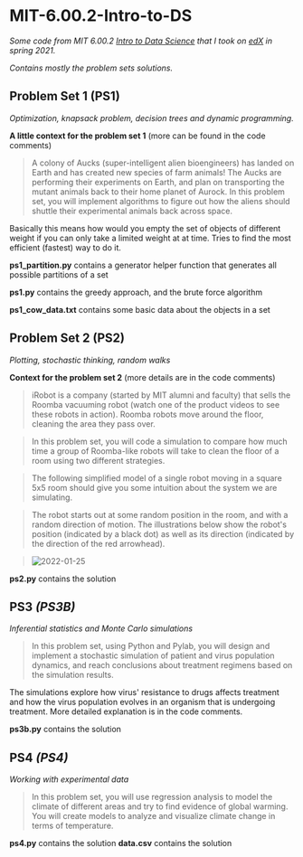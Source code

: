 # MIT-6.00.2-Intro-to-DS
*Some code from MIT 6.00.2 [Intro to Data Science](https://www.edx.org/course/introduction-to-computational-thinking-and-data-4) that I took on [edX](https://www.edx.org/) in spring 2021.* 

*Contains mostly the problem sets solutions.*

## Problem Set 1 (PS1)

*Optimization, knapsack problem, decision trees and dynamic programming.* 

**A little context for the problem set 1** (more can be found in the code comments)

>A colony of Aucks (super-intelligent alien bioengineers) has landed on Earth and has created new species of farm animals! The Aucks are performing their experiments on Earth, and plan on transporting the mutant animals back to their home planet of Aurock. In this problem set, you will implement algorithms to figure out how the aliens should shuttle their experimental animals back across space.

Basically this means how would you empty the set of objects of different weight if you can only take a limited weight at at time. 
Tries to find the most efficient (fastest) way to do it.

**ps1_partition.py** contains a generator helper function that generates all possible partitions of a set

**ps1.py** contains the greedy approach, and the brute force algorithm

**ps1_cow_data.txt** contains some basic data about the objects in a set

## Problem Set 2 (PS2)

*Plotting, stochastic thinking, random walks*

**Context for the problem set 2** (more details are in the code comments)

>iRobot is a company (started by MIT alumni and faculty) that sells the Roomba vacuuming robot (watch one of the product videos to see these robots in action). Roomba robots move around the floor, cleaning the area they pass over.

>In this problem set, you will code a simulation to compare how much time a group of Roomba-like robots will take to clean the floor of a room using two different strategies.

>The following simplified model of a single robot moving in a square 5x5 room should give you some intuition about the system we are simulating.

>The robot starts out at some random position in the room, and with a random direction of motion. The illustrations below show the robot's position (indicated by a black dot) as well as its direction (indicated by the direction of the red arrowhead).

>![2022-01-25](https://user-images.githubusercontent.com/97697560/151075747-2e01d3e3-2235-4c9a-aee7-be9e02d00b60.png)

**ps2.py** contains the solution

## PS3 *(PS3B)*
*Inferential statistics and Monte Carlo simulations*
>In this problem set, using Python and Pylab, you will design and implement a stochastic simulation of patient and virus population dynamics, and reach conclusions about treatment regimens based on the simulation results.

The simulations explore how virus' resistance to drugs affects treatment and how the virus population evolves in an organism that is undergoing treatment. More detailed explanation is in the code comments.

**ps3b.py** contains the solution

## PS4 *(PS4)*
*Working with experimental data*
>In this problem set, you will use regression analysis to model the climate of different areas and try to find evidence of global warming. You will create models to analyze and visualize climate change in terms of temperature.

**ps4.py** contains the solution
**data.csv** contains the solution
